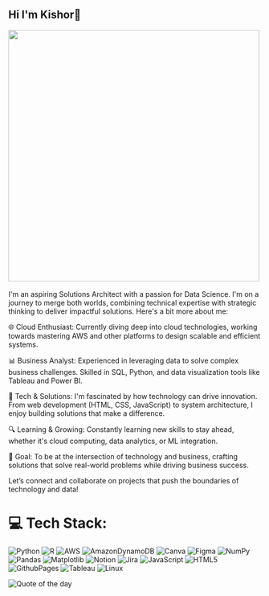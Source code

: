 ## Hi I'm Kishor👋
<img src="https://user-images.githubusercontent.com/74038190/225813708-98b745f2-7d22-48cf-9150-083f1b00d6c9.gif" width="500">
<br><br>
I'm an aspiring Solutions Architect with a passion for Data Science. I'm on a journey to merge both worlds, combining technical expertise with strategic thinking to deliver impactful solutions. Here's a bit more about me:

🌐 Cloud Enthusiast: Currently diving deep into cloud technologies, working towards mastering AWS and other platforms to design scalable and efficient systems.

📊 Business Analyst: Experienced in leveraging data to solve complex business challenges. Skilled in SQL, Python, and data visualization tools like Tableau and Power BI.

🔧 Tech & Solutions: I'm fascinated by how technology can drive innovation. From web development (HTML, CSS, JavaScript) to system architecture, I enjoy building solutions that make a difference.

🔍 Learning & Growing: Constantly learning new skills to stay ahead, whether it's cloud computing, data analytics, or ML integration.

🎯 Goal: To be at the intersection of technology and business, crafting solutions that solve real-world problems while driving business success.

Let’s connect and collaborate on projects that push the boundaries of technology and data!

# 💻 Tech Stack:
![Python](https://img.shields.io/badge/python-3670A0?style=for-the-badge&logo=python&logoColor=ffdd54) ![R](https://img.shields.io/badge/r-%23276DC3.svg?style=for-the-badge&logo=r&logoColor=white) ![AWS](https://img.shields.io/badge/AWS-%23FF9900.svg?style=for-the-badge&logo=amazon-aws&logoColor=white) ![AmazonDynamoDB](https://img.shields.io/badge/Amazon%20DynamoDB-4053D6?style=for-the-badge&logo=Amazon%20DynamoDB&logoColor=white) ![Canva](https://img.shields.io/badge/Canva-%2300C4CC.svg?style=for-the-badge&logo=Canva&logoColor=white) ![Figma](https://img.shields.io/badge/figma-%23F24E1E.svg?style=for-the-badge&logo=figma&logoColor=white) ![NumPy](https://img.shields.io/badge/numpy-%23013243.svg?style=for-the-badge&logo=numpy&logoColor=white) ![Pandas](https://img.shields.io/badge/pandas-%23150458.svg?style=for-the-badge&logo=pandas&logoColor=white) ![Matplotlib](https://img.shields.io/badge/Matplotlib-%23ffffff.svg?style=for-the-badge&logo=Matplotlib&logoColor=black) ![Notion](https://img.shields.io/badge/Notion-%23000000.svg?style=for-the-badge&logo=notion&logoColor=white) ![Jira](https://img.shields.io/badge/jira-%230A0FFF.svg?style=for-the-badge&logo=jira&logoColor=white) ![JavaScript](https://img.shields.io/badge/javascript-%23323330.svg?style=for-the-badge&logo=javascript&logoColor=%23F7DF1E) ![HTML5](https://img.shields.io/badge/html5-%23E34F26.svg?style=for-the-badge&logo=html5&logoColor=white) ![GithubPages](https://img.shields.io/badge/github%20pages-121013?style=for-the-badge&logo=github&logoColor=white) ![Tableau](https://img.shields.io/badge/Tableau-E97627?style=for-the-badge&logo=Tableau&logoColor=white) ![Linux](https://img.shields.io/badge/Linux-FCC624?style=for-the-badge&logo=linux&logoColor=bla) 



![Quote of the day](https://github-readme-quotes-bay.vercel.app/quote?theme=merko&animation=default&layout=default&font=default&quoteType=quote-for-the-day)
